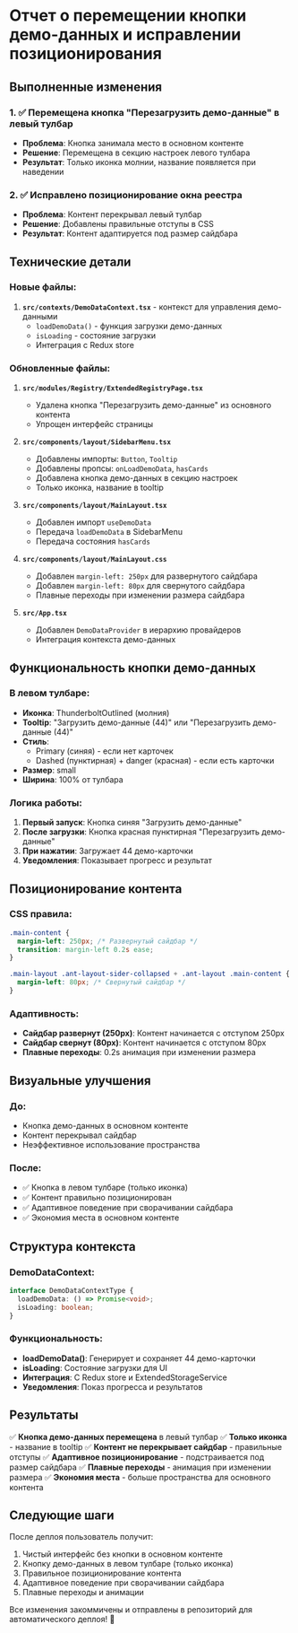 # Отчет о перемещении кнопки демо-данных и исправлении позиционирования

## Выполненные изменения

### 1. ✅ Перемещена кнопка "Перезагрузить демо-данные" в левый тулбар
- **Проблема**: Кнопка занимала место в основном контенте
- **Решение**: Перемещена в секцию настроек левого тулбара
- **Результат**: Только иконка молнии, название появляется при наведении

### 2. ✅ Исправлено позиционирование окна реестра
- **Проблема**: Контент перекрывал левый тулбар
- **Решение**: Добавлены правильные отступы в CSS
- **Результат**: Контент адаптируется под размер сайдбара

## Технические детали

### Новые файлы:
1. **`src/contexts/DemoDataContext.tsx`** - контекст для управления демо-данными
   - `loadDemoData()` - функция загрузки демо-данных
   - `isLoading` - состояние загрузки
   - Интеграция с Redux store

### Обновленные файлы:

1. **`src/modules/Registry/ExtendedRegistryPage.tsx`**
   - Удалена кнопка "Перезагрузить демо-данные" из основного контента
   - Упрощен интерфейс страницы

2. **`src/components/layout/SidebarMenu.tsx`**
   - Добавлены импорты: `Button`, `Tooltip`
   - Добавлены пропсы: `onLoadDemoData`, `hasCards`
   - Добавлена кнопка демо-данных в секцию настроек
   - Только иконка, название в tooltip

3. **`src/components/layout/MainLayout.tsx`**
   - Добавлен импорт `useDemoData`
   - Передача `loadDemoData` в SidebarMenu
   - Передача состояния `hasCards`

4. **`src/components/layout/MainLayout.css`**
   - Добавлен `margin-left: 250px` для развернутого сайдбара
   - Добавлен `margin-left: 80px` для свернутого сайдбара
   - Плавные переходы при изменении размера сайдбара

5. **`src/App.tsx`**
   - Добавлен `DemoDataProvider` в иерархию провайдеров
   - Интеграция контекста демо-данных

## Функциональность кнопки демо-данных

### В левом тулбаре:
- **Иконка**: ThunderboltOutlined (молния)
- **Tooltip**: "Загрузить демо-данные (44)" или "Перезагрузить демо-данные (44)"
- **Стиль**: 
  - Primary (синяя) - если нет карточек
  - Dashed (пунктирная) + danger (красная) - если есть карточки
- **Размер**: small
- **Ширина**: 100% от тулбара

### Логика работы:
1. **Первый запуск**: Кнопка синяя "Загрузить демо-данные"
2. **После загрузки**: Кнопка красная пунктирная "Перезагрузить демо-данные"
3. **При нажатии**: Загружает 44 демо-карточки
4. **Уведомления**: Показывает прогресс и результат

## Позиционирование контента

### CSS правила:
```css
.main-content {
  margin-left: 250px; /* Развернутый сайдбар */
  transition: margin-left 0.2s ease;
}

.main-layout .ant-layout-sider-collapsed + .ant-layout .main-content {
  margin-left: 80px; /* Свернутый сайдбар */
}
```

### Адаптивность:
- **Сайдбар развернут (250px)**: Контент начинается с отступом 250px
- **Сайдбар свернут (80px)**: Контент начинается с отступом 80px
- **Плавные переходы**: 0.2s анимация при изменении размера

## Визуальные улучшения

### До:
- Кнопка демо-данных в основном контенте
- Контент перекрывал сайдбар
- Неэффективное использование пространства

### После:
- ✅ Кнопка в левом тулбаре (только иконка)
- ✅ Контент правильно позиционирован
- ✅ Адаптивное поведение при сворачивании сайдбара
- ✅ Экономия места в основном контенте

## Структура контекста

### DemoDataContext:
```typescript
interface DemoDataContextType {
  loadDemoData: () => Promise<void>;
  isLoading: boolean;
}
```

### Функциональность:
- **loadDemoData()**: Генерирует и сохраняет 44 демо-карточки
- **isLoading**: Состояние загрузки для UI
- **Интеграция**: С Redux store и ExtendedStorageService
- **Уведомления**: Показ прогресса и результатов

## Результаты

✅ **Кнопка демо-данных перемещена** в левый тулбар
✅ **Только иконка** - название в tooltip
✅ **Контент не перекрывает сайдбар** - правильные отступы
✅ **Адаптивное позиционирование** - подстраивается под размер сайдбара
✅ **Плавные переходы** - анимация при изменении размера
✅ **Экономия места** - больше пространства для основного контента

## Следующие шаги

После деплоя пользователь получит:
1. Чистый интерфейс без кнопки в основном контенте
2. Кнопку демо-данных в левом тулбаре (только иконка)
3. Правильное позиционирование контента
4. Адаптивное поведение при сворачивании сайдбара
5. Плавные переходы и анимации

Все изменения закоммичены и отправлены в репозиторий для автоматического деплоя! 🚀
